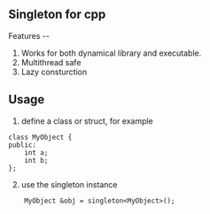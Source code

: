 ## Singleton for cpp

Features --

1. Works for both dynamical library and executable.
2. Multithread safe
3. Lazy consturction

## Usage

1. define a class or struct, for example

```
class MyObject {
public:
    int a;
    int b;
};
```

2. use the singleton instance

```
    MyObject &obj = singleton<MyObject>();
```
